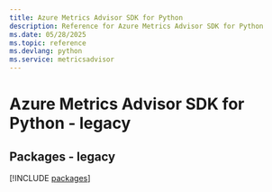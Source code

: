 ```yaml
---
title: Azure Metrics Advisor SDK for Python
description: Reference for Azure Metrics Advisor SDK for Python
ms.date: 05/28/2025
ms.topic: reference
ms.devlang: python
ms.service: metricsadvisor
---
```

# Azure Metrics Advisor SDK for Python - legacy
## Packages - legacy
[!INCLUDE [packages](metrics-advisor-index.md)]